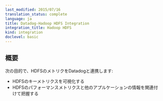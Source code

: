 ```yaml
---
last_modified: 2015/07/16
translation_status: complete
language: ja
title: Datadog-Hadoop HDFS Integration
integration_title: Hadoop HDFS
kind: integration
doclevel: basic
---
```


<!-- Capture HDFS metrics in Datadog to:

* Visualize key HDFS metrics
* Correlate HDFS performance with the rest of your applications -->

## 概要


次の目的で、HDFSのメトリクをDatadogと連携します:

* HDFSのキーメトリクスを可視化する
* HDFSのパフォーマンスメトリクスと他のアプルケーションの情報を関連付けて把握する
